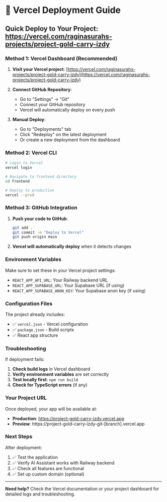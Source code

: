 # 🚀 Vercel Deployment Guide

## Quick Deploy to Your Project: https://vercel.com/raginasurahs-projects/project-gold-carry-izdy

### Method 1: Vercel Dashboard (Recommended)

1. **Visit your Vercel project**: [https://vercel.com/raginasurahs-projects/project-gold-carry-izdy](https://vercel.com/raginasurahs-projects/project-gold-carry-izdy)

2. **Connect GitHub Repository**:
   - Go to "Settings" → "Git"
   - Connect your GitHub repository
   - Vercel will automatically deploy on every push

3. **Manual Deploy**:
   - Go to "Deployments" tab
   - Click "Redeploy" on the latest deployment
   - Or create a new deployment from the dashboard

### Method 2: Vercel CLI

```bash
# Login to Vercel
vercel login

# Navigate to frontend directory
cd frontend

# Deploy to production
vercel --prod
```

### Method 3: GitHub Integration

1. **Push your code to GitHub**:
   ```bash
   git add .
   git commit -m "Deploy to Vercel"
   git push origin main
   ```

2. **Vercel will automatically deploy** when it detects changes

### Environment Variables

Make sure to set these in your Vercel project settings:

- `REACT_APP_API_URL`: Your Railway backend URL
- `REACT_APP_SUPABASE_URL`: Your Supabase URL (if using)
- `REACT_APP_SUPABASE_ANON_KEY`: Your Supabase anon key (if using)

### Configuration Files

The project already includes:
- ✅ `vercel.json` - Vercel configuration
- ✅ `package.json` - Build scripts
- ✅ React app structure

### Troubleshooting

If deployment fails:

1. **Check build logs** in Vercel dashboard
2. **Verify environment variables** are set correctly
3. **Test locally first**: `npm run build`
4. **Check for TypeScript errors** (if any)

### Your Project URL

Once deployed, your app will be available at:
- **Production**: https://project-gold-carry-izdy.vercel.app
- **Preview**: https://project-gold-carry-izdy-git-[branch].vercel.app

### Next Steps

After deployment:
1. ✅ Test the application
2. ✅ Verify AI Assistant works with Railway backend
3. ✅ Check all features are functional
4. ✅ Set up custom domain (optional)

---

**Need help?** Check the Vercel documentation or your project dashboard for detailed logs and troubleshooting. 